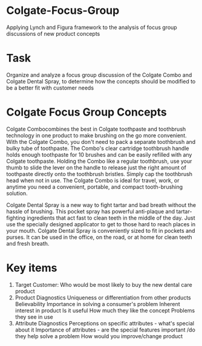 # Colgate-Focus-Group
Applying Lynch and Figura framework to the analysis of focus group discussions of new product concepts

# Task
Organize and analyze a focus group discussion of the Colgate Combo and Colgate Dental Spray, to determine how the concepts should be modified to be a better fit with customer needs

# Colgate Focus Group Concepts 
Colgate Combocombines the best in Colgate toothpaste and toothbrush technology in one product to make brushing on the go more convenient. With the Colgate Combo, you don't need to pack a separate toothbrush and bulky tube of toothpaste. The Combo's clear cartridge toothbrush handle holds enough toothpaste for 10 brushes and can be easily refilled with any Colgate toothpaste. Holding the Combo like a regular toothbrush, use your thumb to slide the lever on the handle to release just the right amount of toothpaste directly onto the toothbrush bristles. Simply cap the toothbrush head when not in use. The Colgate Combo is ideal for travel, work, or anytime you need a convenient, portable, and compact tooth-brushing solution.

Colgate Dental Spray is a new way to fight tartar and bad breath without the hassle of brushing. This pocket spray has powerful anti-plaque and tartar-fighting ingredients that act fast to clean teeth in the middle of the day. Just use the specially designed applicator to get to those hard to reach places in your mouth. Colgate Dental Spray is conveniently sized to fit in pockets and purses. It can be used in the office, on the road, or at home for clean teeth and fresh breath.

# Key items
1. Target Customer: Who would be most likely to buy the new dental care product
2. Product Diagnostics
 Uniqueness or differentiation from other products
 Believability
 Importance in solving a consumer's problem
 Inherent interest in product
 Is it useful
 How much they like the concept
 Problems they see in use
3. Attribute Diagnostics
 Perceptions on specific attributes - what's special about it
 Importance of attributes - are the special features important /do they help solve a problem
 How would you improve/change product
 
